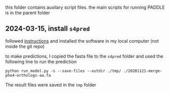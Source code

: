 this folder contains auxilary script files. the main scripts for running PADDLE is in the parent folder

## 2024-03-15, install `s4pred`
followed [instructions](https://github.com/psipred/s4pred?tab=readme-ov-file) and installed the software in my local computer (not inside the git repo)

to make predictions, I copied the fasta file to the `s4pred` folder and used the following line to run the prediction

```unix
python run_model.py -s --save-files --outdir ./tmp/ ./20201121-merge-pho4-orthologs-aa.fa
```

The result files were saved in the `tmp` folder

